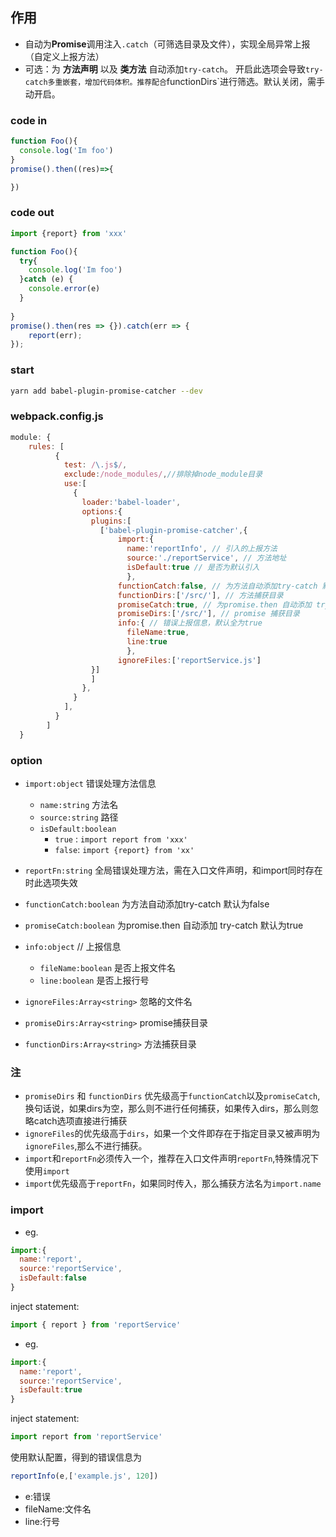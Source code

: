 ## 作用
- 自动为**Promise**调用注入`.catch`（可筛选目录及文件），实现全局异常上报（自定义上报方法）
- 可选：为 **方法声明** 以及 **类方法** 自动添加`try-catch`。
开启此选项会导致`try-catch多重嵌套，增加代码体积。推荐配合`functionDirs`进行筛选。默认关闭，需手动开启。

### code in
```jsx harmony
function Foo(){
  console.log('Im foo')
}
promise().then((res)=>{

})

```
### code out
```jsx harmony
import {report} from 'xxx'

function Foo(){
  try{
    console.log('Im foo')
  }catch (e) {
    console.error(e)
  }
  
}
promise().then(res => {}).catch(err => {
    report(err);
});
```

### start
```bash
yarn add babel-plugin-promise-catcher --dev
```
### webpack.config.js
```jsx harmony
module: {
    rules: [
          {
            test: /\.js$/,
            exclude:/node_modules/,//排除掉node_module目录
            use:[
              {
                loader:'babel-loader',
                options:{
                  plugins:[
                    ['babel-plugin-promise-catcher',{
                        import:{
                          name:'reportInfo', // 引入的上报方法
                          source:'./reportService', // 方法地址
                          isDefault:true // 是否为默认引入
                          },
                        functionCatch:false, // 为方法自动添加try-catch 默认为false
                        functionDirs:['/src/'], // 方法捕获目录
                        promiseCatch:true, // 为promise.then 自动添加 try-catch 默认为true
                        promiseDirs:['/src/'], // promise 捕获目录
                        info:{ // 错误上报信息，默认全为true
                          fileName:true,
                          line:true
                          },
                        ignoreFiles:['reportService.js']
                  }]
                  ]
                },
              }
            ],
          }
        ]
  }
```
### option
- `import:object` 错误处理方法信息
    - `name:string` 方法名
    - `source:string` 路径
    - `isDefault:boolean`
        - `true` : `import report from 'xxx'`
        - `false`: `import {report} from 'xx'`
        
- `reportFn:string` 全局错误处理方法，需在入口文件声明，和import同时存在时此选项失效
- `functionCatch:boolean` 为方法自动添加try-catch 默认为false
- `promiseCatch:boolean` 为promise.then 自动添加 try-catch 默认为true
- `info:object` // 上报信息
    - `fileName:boolean` 是否上报文件名
    - `line:boolean` 是否上报行号
- `ignoreFiles:Array<string>` 忽略的文件名
- `promiseDirs:Array<string>` promise捕获目录
- `functionDirs:Array<string>` 方法捕获目录

### 注
- `promiseDirs` 和 `functionDirs` 优先级高于`functionCatch`以及`promiseCatch`,换句话说，如果dirs为空，那么则不进行任何捕获，如果传入dirs，那么则忽略catch选项直接进行捕获
- `ignoreFiles`的优先级高于`dirs`，如果一个文件即存在于指定目录又被声明为`ignoreFiles`,那么不进行捕获。
- `import`和`reportFn`必须传入一个，推荐在入口文件声明`reportFn`,特殊情况下使用`import`
- `import`优先级高于`reportFn`，如果同时传入，那么捕获方法名为`import.name`
### import 
- eg.
```jsx harmony
import:{
  name:'report', 
  source:'reportService', 
  isDefault:false 
}
```
inject statement:
```jsx harmony
import { report } from 'reportService'
```
- eg.
```jsx harmony
import:{
  name:'report', 
  source:'reportService', 
  isDefault:true 
}
```
inject statement:
```jsx harmony
import report from 'reportService'
```
使用默认配置，得到的错误信息为
```jsx harmony
reportInfo(e,['example.js', 120])
```
- e:错误
- fileName:文件名
- line:行号
